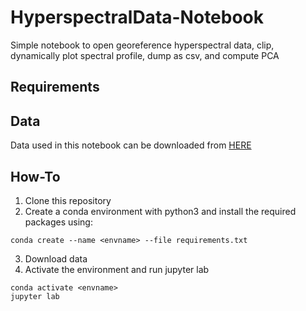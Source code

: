 # HyperspectralData-Notebook
Simple notebook to open georeference hyperspectral data, clip, dynamically plot spectral profile, dump as csv, and compute PCA

## Requirements

## Data

Data used in this notebook can be downloaded from [HERE](https://cloud.planmap.eu/index.php/s/2Yp2fKCiN7XtjzX)

## How-To

1) Clone this repository
2) Create a conda environment with python3 and install the required packages using:
```
conda create --name <envname> --file requirements.txt
```
3) Download data
4) Activate the environment and run jupyter lab

```
conda activate <envname>
jupyter lab
```
